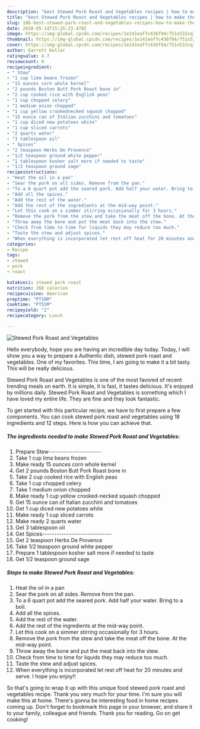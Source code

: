```yaml
---
description: "best Stewed Pork Roast and Vegetables recipes | how to make the best Stewed Pork Roast and Vegetables"
title: "best Stewed Pork Roast and Vegetables recipes | how to make the best Stewed Pork Roast and Vegetables"
slug: 188-best-stewed-pork-roast-and-vegetables-recipes-how-to-make-the-best-stewed-pork-roast-and-vegetables
date: 2020-05-14T15:25:23.478Z
image: https://img-global.cpcdn.com/recipes/1e141eaf7c436f94/751x532cq70/stewed-pork-roast-and-vegetables-recipe-main-photo.jpg
thumbnail: https://img-global.cpcdn.com/recipes/1e141eaf7c436f94/751x532cq70/stewed-pork-roast-and-vegetables-recipe-main-photo.jpg
cover: https://img-global.cpcdn.com/recipes/1e141eaf7c436f94/751x532cq70/stewed-pork-roast-and-vegetables-recipe-main-photo.jpg
author: Garrett Keller
ratingvalue: 4.7
reviewcount: 8
recipeingredient:
- " Stew"
- "1 cup lima beans frozen"
- "15 ounces corn whole kernel"
- "2 pounds Boston Butt Pork Roast bone in"
- "2 cup cooked rice with English peas"
- "1 cup chopped celery"
- "1 medium onion chopped"
- "1 cup yellow crookednecked squash chopped"
- "15 ounce can of Italian zucchini and tomatoes"
- "1 cup diced new potatoes white"
- "1 cup sliced carrots"
- "2 quarts water"
- "3 tablespoon oil"
- " Spices"
- "2 teaspoon Herbs De Provence"
- "1/2 teaspoon ground white pepper"
- "1 tablespoon kosher salt more if needed to taste"
- "1/2 teaspoon ground sage"
recipeinstructions:
- "Heat the oil in a pan"
- "Sear the pork on all sides. Remove from the pan."
- "To a 6 quart pot add the seared pork. Add half your water. Bring to a boil."
- "Add all the spices."
- "Add the rest of the water."
- "Add the rest of the ingredients at the mid-way point."
- "Let this cook on a simmer stirring occasionally for 3 hours."
- "Remove the pork from the stew and take the meat off the bone. At the mid-way point."
- "Throw away the bone and put the meat back into the stew."
- "Check from time to time for liquids they may reduce too much."
- "Taste the stew and adjust spices."
- "When everything is incorporated let rest off heat for 20 minutes and serve. I hope you enjoy!!"
categories:
- Recipe
tags:
- stewed
- pork
- roast

katakunci: stewed pork roast 
nutrition: 268 calories
recipecuisine: American
preptime: "PT10M"
cooktime: "PT55M"
recipeyield: "2"
recipecategory: Lunch

---
```



![Stewed Pork Roast and Vegetables](https://img-global.cpcdn.com/recipes/1e141eaf7c436f94/751x532cq70/stewed-pork-roast-and-vegetables-recipe-main-photo.jpg)

Hello everybody, hope you are having an incredible day today. Today, I will show you a way to prepare a Authentic dish, stewed pork roast and vegetables. One of my favorites. This time, I am going to make it a bit tasty. This will be really delicious.

Stewed Pork Roast and Vegetables is one of the most favored of recent trending meals on earth. It is simple, it is fast, it tastes delicious. It's enjoyed by millions daily. Stewed Pork Roast and Vegetables is something which I have loved my entire life. They are fine and they look fantastic.




To get started with this particular recipe, we have to first prepare a few components. You can cook stewed pork roast and vegetables using 18 ingredients and 12 steps. Here is how you can achieve that.

<!--inarticleads1-->

##### The ingredients needed to make Stewed Pork Roast and Vegetables:

1. Prepare  Stew----------------------
1. Take 1 cup lima beans frozen
1. Make ready 15 ounces corn whole kernel
1. Get 2 pounds Boston Butt Pork Roast bone in
1. Take 2 cup cooked rice with English peas
1. Take 1 cup chopped celery
1. Take 1 medium onion chopped
1. Make ready 1 cup yellow crooked-necked squash chopped
1. Get 15 ounce can of Italian zucchini and tomatoes
1. Get 1 cup diced new potatoes white
1. Make ready 1 cup sliced carrots
1. Make ready 2 quarts water
1. Get 3 tablespoon oil
1. Get  Spices-----------------------------
1. Get 2 teaspoon Herbs De Provence
1. Take 1/2 teaspoon ground white pepper
1. Prepare 1 tablespoon kosher salt more if needed to taste
1. Get 1/2 teaspoon ground sage




<!--inarticleads2-->

##### Steps to make Stewed Pork Roast and Vegetables:

1. Heat the oil in a pan
1. Sear the pork on all sides. Remove from the pan.
1. To a 6 quart pot add the seared pork. Add half your water. Bring to a boil.
1. Add all the spices.
1. Add the rest of the water.
1. Add the rest of the ingredients at the mid-way point.
1. Let this cook on a simmer stirring occasionally for 3 hours.
1. Remove the pork from the stew and take the meat off the bone. At the mid-way point.
1. Throw away the bone and put the meat back into the stew.
1. Check from time to time for liquids they may reduce too much.
1. Taste the stew and adjust spices.
1. When everything is incorporated let rest off heat for 20 minutes and serve. I hope you enjoy!!




So that's going to wrap it up with this unique food stewed pork roast and vegetables recipe. Thank you very much for your time. I'm sure you will make this at home. There's gonna be interesting food in home recipes coming up. Don't forget to bookmark this page in your browser, and share it to your family, colleague and friends. Thank you for reading. Go on get cooking!
